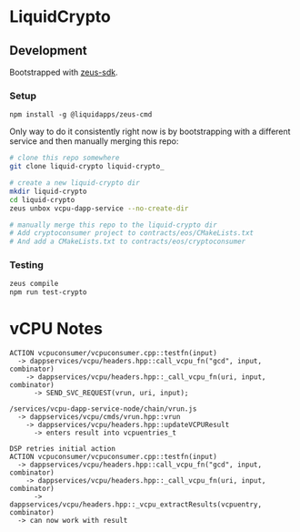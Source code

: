 # LiquidCrypto

## Development

Bootstrapped with [zeus-sdk](https://docs.liquidapps.io/en/stable/developers/zeus-getting-started.html).

### Setup

```
npm install -g @liquidapps/zeus-cmd
```

Only way to do it consistently right now is by bootstrapping with a different service and then manually merging this repo:

```bash
# clone this repo somewhere
git clone liquid-crypto liquid-crypto_

# create a new liquid-crypto dir
mkdir liquid-crypto
cd liquid-crypto
zeus unbox vcpu-dapp-service --no-create-dir

# manually merge this repo to the liquid-crypto dir
# Add cryptoconsumer project to contracts/eos/CMakeLists.txt
# And add a CMakeLists.txt to contracts/eos/cryptoconsumer
```

### Testing

```bash
zeus compile
npm run test-crypto
```


# vCPU Notes

```
ACTION vcpuconsumer/vcpuconsumer.cpp::testfn(input)
  -> dappservices/vcpu/headers.hpp::call_vcpu_fn("gcd", input, combinator)
    -> dappservices/vcpu/headers.hpp::_call_vcpu_fn(uri, input, combinator)
      -> SEND_SVC_REQUEST(vrun, uri, input);

/services/vcpu-dapp-service-node/chain/vrun.js
  -> dappservices/vcpu/cmds/vrun.hpp::vrun
    -> dappservices/vcpu/headers.hpp::updateVCPUResult
      -> enters result into vcpuentries_t

DSP retries initial action
ACTION vcpuconsumer/vcpuconsumer.cpp::testfn(input)
  -> dappservices/vcpu/headers.hpp::call_vcpu_fn("gcd", input, combinator)
    -> dappservices/vcpu/headers.hpp::_call_vcpu_fn(uri, input, combinator)
      -> dappservices/vcpu/headers.hpp::_vcpu_extractResults(vcpuentry, combinator)
  -> can now work with result
```